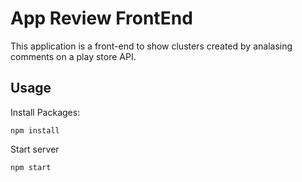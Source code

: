 # App Review FrontEnd

This application is a front-end to show clusters created by analasing comments on a play store API.

## Usage

Install Packages:
```
npm install
```

Start server
```
npm start
```
